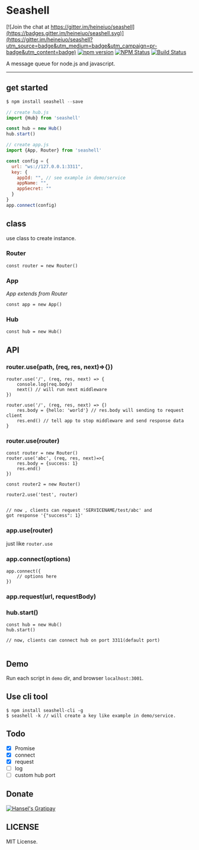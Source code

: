 # Seashell

[![Join the chat at https://gitter.im/heineiuo/seashell](https://badges.gitter.im/heineiuo/seashell.svg)](https://gitter.im/heineiuo/seashell?utm_source=badge&utm_medium=badge&utm_campaign=pr-badge&utm_content=badge)
[![npm version](https://img.shields.io/npm/v/seashell.svg?style=flat-square)](https://www.npmjs.com/package/seashell)
[![NPM Status](http://img.shields.io/npm/dm/seashell.svg?style=flat-square)](https://www.npmjs.org/package/seashell)
[![Build Status](http://img.shields.io/travis/heineiuo/seashell/master.svg?style=flat-square)](https://travis-ci.org/heineiuo/seashell)

A message queue for node.js and javascript.

---


## get started

```javascript
$ npm install seashell --save

// create hub.js
import {Hub} from 'seashell'

const hub = new Hub()
hub.start()

// create app.js
import {App, Router} from 'seashell'

const config = {
  url: "ws://127.0.0.1:3311",
  key: {
    appId: "", // see example in demo/service
    appName: "",
    appSecret: ""
  }
}
app.connect(config)

```

## class

use class to create instance.

### Router

```
const router = new Router()
```

### App

*App extends from Router*

```
const app = new App()
```

### Hub

```
const hub = new Hub()
```

## API

### router.use(path, (req, res, next)=>{})

```
router.use('/', (req, res, next) => {
    console.log(req.body)
    next() // will run next middleware
})

router.use('/', (req, res, next) => {)
    res.body = {hello: 'world'} // res.body will sending to request client
    res.end() // tell app to stop middleware and send response data
}
```

### router.use(router)
```
const router = new Router()
router.use('abc', (req, res, next)=>{
    res.body = {success: 1}
    res.end()
})

const router2 = new Router()

router2.use('test', router)


// now , clients can request 'SERVICENAME/test/abc' and
got response '{"success": 1}'

```

### app.use(router)

just like `router.use`

### app.connect(options)

```
app.connect({
    // options here
})
```

### app.request(url, requestBody)

### hub.start()

```
const hub = new Hub()
hub.start()

// now, clients can connect hub on port 3311(default port)


```

## Demo

Run each script in `demo` dir, and browser `localhost:3001`.




## Use cli tool

```shell
$ npm install seashell-cli -g
$ seashell -k // will create a key like example in demo/service.
```


## Todo

- [x] Promise
- [x] connect
- [x] request
- [ ] log
- [ ] custom hub port

## Donate

[![Hansel's Gratipay](https://img.shields.io/gratipay/heineiuo.svg)](https://gratipay.com/~heineiuo/)


## LICENSE

MIT License.
